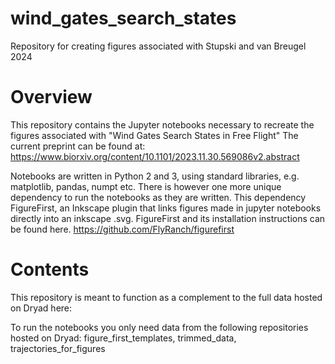 # wind_gates_search_states
Repository for creating figures associated with Stupski and van Breugel 2024

# Overview
This repository contains the Jupyter notebooks necessary to recreate the figures associated with "Wind Gates Search States in Free Flight"
The current preprint can be found at: https://www.biorxiv.org/content/10.1101/2023.11.30.569086v2.abstract

Notebooks are written in Python 2 and 3, using standard libraries, e.g. matplotlib, pandas, numpt etc.  There is however one more unique dependency to run the notebooks as they are written.  This dependency FigureFirst, an Inkscape plugin that links figures made in jupyter notebooks directly into an inkscape .svg.  FigureFirst and its installation instructions can be found here.  https://github.com/FlyRanch/figurefirst

# Contents
This repository is meant to function as a complement to the full data hosted on Dryad here:

To run the notebooks you only need data from the following repositories hosted on Dryad: figure_first_templates, trimmed_data, trajectories_for_figures
# 
